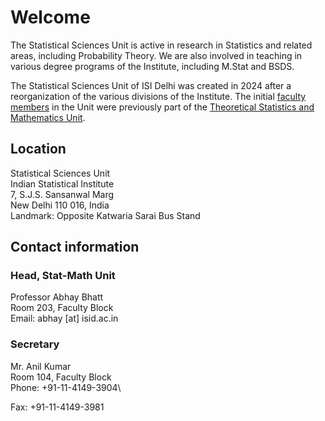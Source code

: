 # Welcome

The Statistical Sciences Unit is active in research in Statistics and related areas, including Probability Theory. 
We are also involved in teaching in various degree programs of the Institute, including M.Stat and BSDS.

The Statistical Sciences Unit of ISI Delhi was created in 2024 after a reorganization of the various 
divisions of the Institute. The initial [faculty members](people.html) in the Unit were previously part of the 
[Theoretical Statistics and Mathematics Unit](https://www.isid.ac.in/~statmath/tsmud/).

## Location

Statistical Sciences Unit\
Indian Statistical Institute\
7, S.J.S. Sansanwal Marg\
New Delhi 110 016, India\
Landmark: Opposite Katwaria Sarai Bus Stand

<!--
Phone: +91-11-4149 3901
Fax: +91-11-4149 3981
Email:  [at] isid.ac.in
-->

## Contact information

### Head, Stat-Math Unit

Professor Abhay Bhatt\
Room 203, Faculty Block\
Email: abhay [at] isid.ac.in

### Secretary

Mr. Anil Kumar\
Room 104, Faculty Block\
Phone: +91-11-4149-3904\
<!-- Email:  [at] isid.ac.in -->
Fax: +91-11-4149-3981


